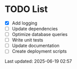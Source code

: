 # TODO List

- [x] Add logging
- [ ] Update dependencies
- [ ] Optimize database queries
- [ ] Write unit tests
- [ ] Update documentation
- [ ] Create deployment scripts

Last updated: 2025-06-19 02:57
